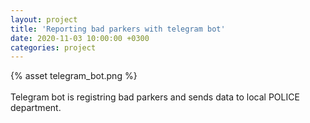 ```yaml
---
layout: project
title: 'Reporting bad parkers with telegram bot'
date: 2020-11-03 10:00:00 +0300
categories: project
---
```


<div class="alignCenter">
{% asset telegram_bot.png %}
</div>
<br />
Telegram bot is registring bad parkers and sends data to local POLICE department.
